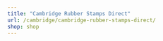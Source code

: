 ```yaml
---
title: "Cambridge Rubber Stamps Direct"
url: /cambridge/cambridge-rubber-stamps-direct/
shop: shop
---
```

